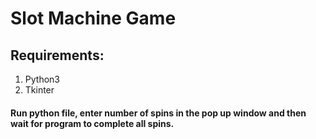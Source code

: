 # Slot Machine Game
## Requirements:
1) Python3
2) Tkinter

#### Run python file, enter number of spins in the pop up window and then wait for program to complete all spins.
